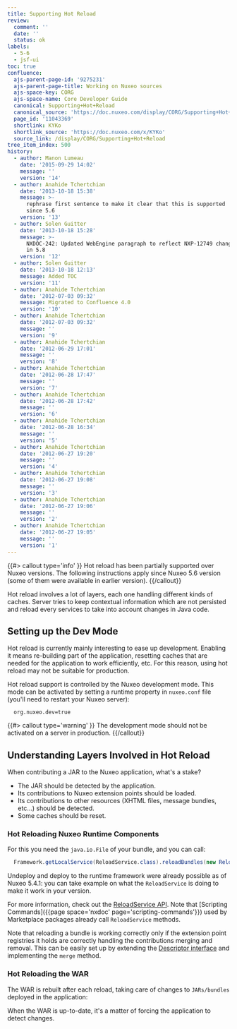 ```yaml
---
title: Supporting Hot Reload
review:
  comment: ''
  date: ''
  status: ok
labels:
  - 5-6
  - jsf-ui
toc: true
confluence:
  ajs-parent-page-id: '9275231'
  ajs-parent-page-title: Working on Nuxeo sources
  ajs-space-key: CORG
  ajs-space-name: Core Developer Guide
  canonical: Supporting+Hot+Reload
  canonical_source: 'https://doc.nuxeo.com/display/CORG/Supporting+Hot+Reload'
  page_id: '11043369'
  shortlink: KYKo
  shortlink_source: 'https://doc.nuxeo.com/x/KYKo'
  source_link: /display/CORG/Supporting+Hot+Reload
tree_item_index: 500
history:
  - author: Manon Lumeau
    date: '2015-09-29 14:02'
    message: ''
    version: '14'
  - author: Anahide Tchertchian
    date: '2013-10-18 15:38'
    message: >-
      rephrase first sentence to make it clear that this is supported
      since 5.6
    version: '13'
  - author: Solen Guitter
    date: '2013-10-18 15:28'
    message: >-
      NXDOC-242: Updated WebEngine paragraph to reflect NXP-12749 changes
      in 5.8
    version: '12'
  - author: Solen Guitter
    date: '2013-10-18 12:13'
    message: Added TOC
    version: '11'
  - author: Anahide Tchertchian
    date: '2012-07-03 09:32'
    message: Migrated to Confluence 4.0
    version: '10'
  - author: Anahide Tchertchian
    date: '2012-07-03 09:32'
    message: ''
    version: '9'
  - author: Anahide Tchertchian
    date: '2012-06-29 17:01'
    message: ''
    version: '8'
  - author: Anahide Tchertchian
    date: '2012-06-28 17:47'
    message: ''
    version: '7'
  - author: Anahide Tchertchian
    date: '2012-06-28 17:42'
    message: ''
    version: '6'
  - author: Anahide Tchertchian
    date: '2012-06-28 16:34'
    message: ''
    version: '5'
  - author: Anahide Tchertchian
    date: '2012-06-27 19:20'
    message: ''
    version: '4'
  - author: Anahide Tchertchian
    date: '2012-06-27 19:08'
    message: ''
    version: '3'
  - author: Anahide Tchertchian
    date: '2012-06-27 19:06'
    message: ''
    version: '2'
  - author: Anahide Tchertchian
    date: '2012-06-27 19:05'
    message: ''
    version: '1'
---
```


{{#> callout type='info' }}
Hot reload has been partially supported over Nuxeo versions. The following instructions apply since Nuxeo 5.6 version (some of them were available in earlier version).
{{/callout}}

Hot reload involves a lot of layers, each one handling different kinds of caches. Server tries to keep contextual information which are not persisted and reload every services to take into account changes in Java code.

<!--JSF Instructions
Sometimes hot reload needs to be very smooth, when installing Studio packages from the Admin Center for instance. In these cases, the whole application does not need to be reloaded, and the current user view needs to keep its context (authentication, current page, current document, etc.)

In other cases the application needs to be reloaded completely to take into account changes in Java code, and the current context cannot always be restored to its previous state.
-->

## Setting up the Dev Mode

Hot reload is currently mainly interesting to ease up development. Enabling it means re-building part of the application, resetting caches that are needed for the application to work efficiently, etc. For this reason, using hot reload may not be suitable for production.

Hot reload support is controlled by the Nuxeo development mode. This mode can be activated by setting a runtime property in `nuxeo.conf` file (you'll need to restart your Nuxeo server):

```
  org.nuxeo.dev=true
```

<!--JSF Instructions
{{{multiexcerpt name='JSF-UI-required' page='nxdoc/generic-multi-excerpts'}}}

Activating this mode can also be done in the Admin Center, in the **Update Center** > **Nuxeo Studio** tab, or in the **System information** > **Setup** tab.

The development mode is checked by code whenever performing actions that would involve hot reload (when trying to install packages from the Update Center, or bypassing some caches during rendering, for instance). But some parts of the application may need the server to be started with the dev mode enabled (or disabled) for this property to be taken into account properly, so it is recommended to restart the server at least once after changing this property value.
-->

{{#> callout type='warning' }}
The development mode should not be activated on a server in production.
{{/callout}}

## Understanding Layers Involved in Hot Reload

When contributing a JAR to the Nuxeo application, what's a stake?

- The JAR should be detected by the application.
- Its contributions to Nuxeo extension points should be loaded.
- Its contributions to other resources (XHTML files, message bundles, etc...) should be detected.
- Some caches should be reset.

### Hot Reloading Nuxeo Runtime Components

For this you need the `java.io.File` of your bundle, and you can call:

```java
  Framework.getLocalService(ReloadService.class).reloadBundles(new ReloadContext().deploy(file));
```

Undeploy and deploy to the runtime framework were already possible as of Nuxeo 5.4.1: you can take example on what the `ReloadService` is doing to make it work in your version.

For more information, check out the [ReloadService API](https://github.com/nuxeo/nuxeo-runtime/blob/master/nuxeo-runtime-reload/src/main/java/org/nuxeo/runtime/reload/ReloadService.java). Note that [Scripting Commands]({{page space='nxdoc' page='scripting-commands'}}) used by Marketplace packages already call `ReloadService` methods.

Note that reloading a bundle is working correctly only if the extension point registries it holds are correctly handling the contributions merging and removal. This can be easily set up by extending the [Descriptor interface](https://github.com/nuxeo/nuxeo-runtime/blob/master/nuxeo-runtime/src/main/java/org/nuxeo/runtime/model/ContributionFragmentRegistry.java) and implementing the `merge` method.

### Hot Reloading the WAR

The WAR is rebuilt after each reload, taking care of changes to `JARs/bundles` deployed in the application:

When the WAR is up-to-date, it's a matter of forcing the application to detect changes.

<!--JSF Instructions

##### XHTML Files

XHTML files can be hot reloaded from the `nuxeo.war` directory. In order to activate this, the runtime property `**facelets.REFRESH_PERIOD**` can be set to "2" for instance: it will force facelets to refresh pages that have changed in the last 2s. Since 5.6, activating the development mode is enough: it will force the facelets refresh period to 2s.

Then you can directly edit the XHTML files from here or copy manually the XHTML files you edited from your IDE into this directory.

{{#> callout type='note' }}

Do not forget to disable this option for production, as detecting changes on XHTML files is costly for the server.

{{/callout}}

##### Message Bundles

Message files can be hot reloaded from the `nuxeo.war/WEB-INF` directory. The resources cache needs to be reset first. This is done by listening to the runtime "flush" event (see above) and can also be triggered by the user action "Dev mode: force flush" action available in the user menu on top of all pages.

 -->

<!--JSF Instructions

##### JSF Navigation Cases

Currently, JSF navigation cases can only be reset when the JSF development mode is activated. But when activating this, hot reload breaks the user current view, so new navigation cases are detected thanks to a hack in Nuxeo code, activated when the Nuxeo development mode is.

##### Other Configurations

Other configurations (other kinds of JSF contributions to the `faces-config.xml` file, contributions to the Seam `pages.xml` file, contributions to the `web.xml` file, etc...) are **not** currently hot-reloaded by activating the Nuxeo development mode.

#### Resetting High Level Caches

Seam components may hold high level caches. Since the web session is not impacted by a simple hot reload, and since Seam components instances are not shared by users, there is no direct way to inform all users of the application that their Seam components need to reset and rebuild their cache.

For a Seam component to reset its cache correctly, it can use the following tricks:

- When dev mode is set (and only then: the rest of the time, cache invalidation should be handled as usual, regardless of hot reload support), it can check if the service it relies on has changed. This can be done only with services implementing the `org.nuxeo.runtime.service.TimestampedService` interface: Whenever a change is done on this service, a timestamp will be changed on the service.

Here is sample code checking for changes on the type service for instance:

```
@In(create = true)
protected TypeManager typeManager;

// helper seam component to handle hot reload
@In(create = true)
protected NuxeoSeamHotReloader seamReload;

// cache map
protected Map<String, List<List<Type>>> typesMap;

// cache timestamp
protected Long typesMapTimestamp;

@Factory(value = "typesMap", scope = EVENT)
public Map<String, List<List<Type>>> getTypes() {
    if (typesMap == null
            || (seamReload.isDevModeSet() && seamReload.shouldResetCache(
                    typeManager, typesMapTimestamp))) {
       // reset the cache map here
       typesMap = buildTypesMap();
    }
    return typesMap;
}

protected Map<String, List<List<Type>>> buildTypesMap() {
  [...]
}

```

If your cache relies on several services, or on a service that is not implementing the `TimestampedService` interface (or if you simply do not want the reset to be done only when really needed), you can also just check for a similar timestamp kept on the `ReloadService`: it will track if a flush was triggered since the last time you built the cache.

This is automatically done when the Nuxeo developement mode is activated: when navigating, all users will detect that a flush was called on the `ReloadService`, and a Seam flush event will be sent. So you can just add an observer for this Seam event, for instance:

```
@Observer(value = { EventNames.FLUSH_EVENT }, create = false)
@BypassInterceptors
public void onHotReloadFlush() {
  // reset seam component cache
}

```

Note that currently, automatic detection does not only send the "flush" seam event: it also sends a bunch of Seam events that most of Seam components already observe to reset their cache, to ease up hot reload support on this layer.

Check out Seam components named [seamReloadContext](https://github.com/nuxeo/nuxeo-jsf/blob/master/nuxeo-platform-webapp-base/src/main/java/org/nuxeo/ecm/webapp/seam/NuxeoSeamHotReloadContextKeeper.java) and [seamReload](https://github.com/nuxeo/nuxeo-jsf/blob/master/nuxeo-platform-webapp-base/src/main/java/org/nuxeo/ecm/webapp/seam/NuxeoSeamHotReloader.java) for more information.

-->

<!--JSF Instructions

## Hot reloading Seam Components

Seam components can also be hot redeployed. This can save a lot of time (and server restarts). This is not controlled by the Nuxeo development mode as it relies on other configurations to be available.

To activate Seam Hot reload you need to:

1.  Put an empty file at `nuxeo.ear/config/seam-debug.properties`.
    Since 5.6, setting the property "org.nuxeo.seam.debug" to value "true", in the `bin/nuxeo.conf` file is equivalent.
2.  Install the suitable seam debug library for your version of Nuxeo into the `nxserver/bundles/` folder. The JAR is named "nuxeo-platform-seam-debug-5.5.jar" for version 5.5\. You can use our [Maven repository](https://maven.nuxeo.org/nexus/index.html#nexus-search;gav~~jboss-seam-debug~~~) for selecting and downloading the JAR. This will place the JBoss Seam library into folder `nxserver/nuxeo.war/WEB-INF/lib` at startup and activate Seam debug features on the application.

If you're using Nuxeo IDE, these settings are not needed because they're installed by default, and the debug JAR is included in the SDK.

### Selecting the Seam Components That Can Be Hot Reloaded

Because of the way Seam hot reload works, you have to select what Seam Components must be hot reloadable. This is done by telling the deployment system which bundle and what classes must be reloadable.

In your bundle, add the following lines at the end of you `deployment-fragment.xml` (since `5.4.2`).

```
<seamHotDeploy>
  <include>**/*Bean.class</include>
</seamHotDeploy>

```

This instruct the deployer for extracting all the classes suffixed by `Bean` into the `nuxeo.war/WEB-INF/dev` folder and to extract the others into a new `bundle-seamhotdeploy.jar` folder and to rename the original JAR to `bundle.jar~seamhotdeploy`.

For backward compatibility, we also include the classes selected in the `seam-debug.properties` in the config folder and the bundle's `seam.properties`.

### How Does It Work and What Are the Limitations?

During deployment preprocessing, the "hot reloadable JARs" will be split:

- Seam classes made for hot reload will be copied into `nuxeo.ear/nuxeo.war/WEB-INF/dev`;
- Other JAR ressources (class, XML, manifest ...) will remain in another JAR that will be deployed instead of the original one

Classes in `nuxeo.ear/nuxeo.war/WEB-INF/dev` will be deployed by Seam in a separated class loader and will be hot-reloadable.

Since these classes are in a child classloader, they can access other Seam components, but other Seam components can not see them.

### How Do I Reload My Classes?

You have to copy your updated classes into `nuxeo.ear/nuxeo.war/WEB-INF/dev`.

To trigger the hot reload, you can either:

- Use the SeamReload action link that is available in the default nuxeo-dm packaging,
- Or call the URL: [`http://127.0.0.1:8080/nuxeo/restAPI/seamReload`](http://127.0.0.1:8080/nuxeo/restAPI/seamReload)

-->
